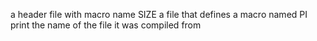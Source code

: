 a header file with macro name SIZE
a file that defines a macro named PI
print the name of the file it was compiled from
